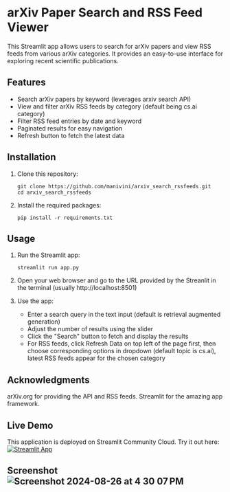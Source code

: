 
# arXiv Paper Search and RSS Feed Viewer

This Streamlit app allows users to search for arXiv papers and view RSS feeds from various arXiv categories. It provides an easy-to-use interface for exploring recent scientific publications.

## Features

- Search arXiv papers by keyword (leverages arxiv search API)
- View and filter arXiv RSS feeds by category (default being cs.ai category)
- Filter RSS feed entries by date and keyword
- Paginated results for easy navigation
- Refresh button to fetch the latest data

## Installation

1. Clone this repository:
   ```
   git clone https://github.com/manivini/arxiv_search_rssfeeds.git
   cd arxiv_search_rssfeeds
   ```

2. Install the required packages:
   ```
   pip install -r requirements.txt
   ```

## Usage

1. Run the Streamlit app:
   ```
   streamlit run app.py
   ```

2. Open your web browser and go to the URL provided by the Streanlit in the terminal (usually http://localhost:8501)
   
3. Use the app:
   - Enter a search query in the text input (default is retrieval augmented generation)
   - Adjust the number of results using the slider
   - Click the "Search" button to fetch and display the results
   - For RSS feeds, click Refresh Data on top left of the page first, then choose corresponding options in dropdown (default topic 
     is cs.ai), latest RSS feeds appear for the chosen category
     
## Acknowledgments

arXiv.org for providing the API and RSS feeds.
Streamlit for the amazing app framework.

## Live Demo
This application is deployed on Streamlit Community Cloud. Try it out here:
[![Streamlit App](https://static.streamlit.io/badges/streamlit_badge_black_white.svg)](https://https://arxivsearchrssfeeds.streamlit.app/)

## Screenshot![Screenshot 2024-08-26 at 4 30 07 PM](https://github.com/user-attachments/assets/7040d21d-3df7-4655-9a28-2693e675fac7)




